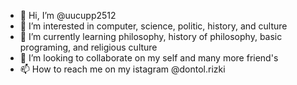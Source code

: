 - 👋 Hi, I’m @uucupp2512
- 👀 I’m interested in computer, science, politic, history, and culture
- 🌱 I’m currently learning philosophy, history of philosophy, basic programing, and religious culture
- 💞️ I’m looking to collaborate on my self and many more friend's
- 📫 How to reach me on my istagram @dontol.rizki

<!---
uucupp2512/uucupp2512 is a ✨ special ✨ repository because its `README.md` (this file) appears on your GitHub profile.
You can click the Preview link to take a look at your changes.
--->
